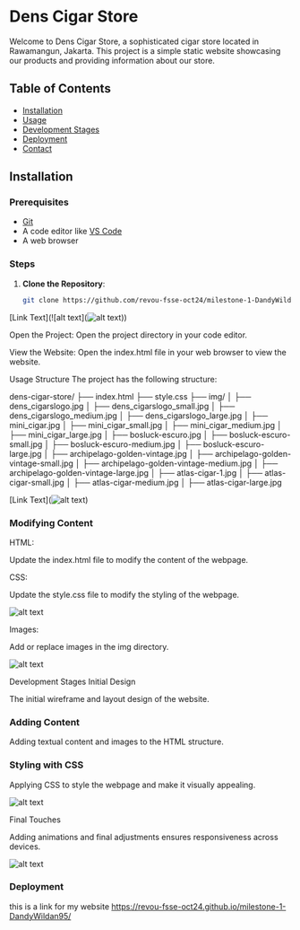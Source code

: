 # Dens Cigar Store

Welcome to Dens Cigar Store, a sophisticated cigar store located in Rawamangun, Jakarta. This project is a simple static website showcasing our products and providing information about our store.

## Table of Contents
- [Installation](#installation)
- [Usage](#usage)
- [Development Stages](#development-stages)
- [Deployment](#deployment)
- [Contact](#contact)

## Installation

### Prerequisites
- [Git](https://git-scm.com/)
- A code editor like [VS Code](https://code.visualstudio.com/)
- A web browser

### Steps

1. **Clone the Repository**:
   ```sh
   git clone https://github.com/revou-fsse-oct24/milestone-1-DandyWildan95.git

  [Link Text](![alt text](![alt text](image-3.png)))
   
 
Open the Project: Open the project directory in your code editor.

View the Website: Open the index.html file in your web browser to view the website.

Usage
Structure
The project has the following structure:

dens-cigar-store/
├── index.html
├── style.css
├── img/
│   ├── dens_cigarslogo.jpg
│   ├── dens_cigarslogo_small.jpg
│   ├── dens_cigarslogo_medium.jpg
│   ├── dens_cigarslogo_large.jpg
│   ├── mini_cigar.jpg
│   ├── mini_cigar_small.jpg
│   ├── mini_cigar_medium.jpg
│   ├── mini_cigar_large.jpg
│   ├── bosluck-escuro.jpg
│   ├── bosluck-escuro-small.jpg
│   ├── bosluck-escuro-medium.jpg
│   ├── bosluck-escuro-large.jpg
│   ├── archipelago-golden-vintage.jpg
│   ├── archipelago-golden-vintage-small.jpg
│   ├── archipelago-golden-vintage-medium.jpg
│   ├── archipelago-golden-vintage-large.jpg
│   ├── atlas-cigar-1.jpg
│   ├── atlas-cigar-small.jpg
│   ├── atlas-cigar-medium.jpg
│   ├── atlas-cigar-large.jpg

[Link Text](![alt text](image.png))

### Modifying Content
HTML:

Update the index.html file to modify the content of the webpage.

CSS:

Update the style.css file to modify the styling of the webpage.

![alt text](image-4.png)

Images:

Add or replace images in the img directory.

![alt text](image-5.png)

Development Stages
Initial Design

The initial wireframe and layout design of the website.

### Adding Content

Adding textual content and images to the HTML structure.

### Styling with CSS

Applying CSS to style the webpage and make it visually appealing.

![alt text](image-7.png)

Final Touches

Adding animations and final adjustments ensures responsiveness across devices.

![alt text](image-6.png)
### Deployment

this is a link for my website https://revou-fsse-oct24.github.io/milestone-1-DandyWildan95/

